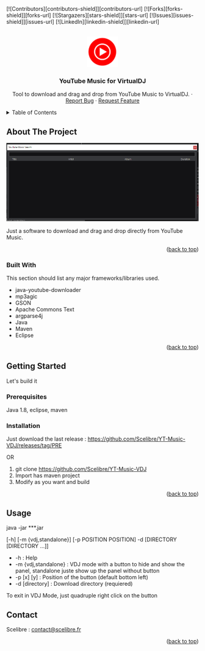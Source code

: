 <!-- Improved compatibility of back to top link: See: https://github.com/othneildrew/Best-README-Template/pull/73 -->
<a name="readme-top"></a>
<!--
*** Thanks for checking out the Best-README-Template. If you have a suggestion
*** that would make this better, please fork the repo and create a pull request
*** or simply open an issue with the tag "enhancement".
*** Don't forget to give the project a star!
*** Thanks again! Now go create something AMAZING! :D
-->



<!-- PROJECT SHIELDS -->
<!--
*** I'm using markdown "reference style" links for readability.
*** Reference links are enclosed in brackets [ ] instead of parentheses ( ).
*** See the bottom of this document for the declaration of the reference variables
*** for contributors-url, forks-url, etc. This is an optional, concise syntax you may use.
*** https://www.markdownguide.org/basic-syntax/#reference-style-links
-->
[![Contributors][contributors-shield]][contributors-url]
[![Forks][forks-shield]][forks-url]
[![Stargazers][stars-shield]][stars-url]
[![Issues][issues-shield]][issues-url]
[![LinkedIn][linkedin-shield]][linkedin-url]



<!-- PROJECT LOGO -->
<br />
<div align="center">
  <a href="https://github.com/othneildrew/Best-README-Template">
    <img src="src/main/resources/icons/ytmusic.png" alt="Logo" width="80" height="80">
  </a>

  <h3 align="center">YouTube Music for VirtualDJ</h3>

  <p align="center">
    Tool to download and drag and drop from YouTube Music to VirtualDJ. 
    ·
    <a href="https://github.com/Scelibre/YT-Music-VDJ/issues/new?labels=bug&template=bug-report---.md">Report Bug</a>
    ·
    <a href="https://github.com/Scelibre/YT-Music-VDJ/issues/new?labels=enhancement&template=feature-request---.md">Request Feature</a>
  </p>
</div>



<!-- TABLE OF CONTENTS -->
<details>
  <summary>Table of Contents</summary>
  <ol>
    <li>
      <a href="#about-the-project">About The Project</a>
      <ul>
        <li><a href="#built-with">Built With</a></li>
      </ul>
    </li>
    <li>
      <a href="#getting-started">Getting Started</a>
      <ul>
        <li><a href="#prerequisites">Prerequisites</a></li>
        <li><a href="#installation">Installation</a></li>
      </ul>
    </li>
    <li><a href="#usage">Usage</a></li>
    <li><a href="#contributing">Contributing</a></li>
    <li><a href="#license">License</a></li>
    <li><a href="#contact">Contact</a></li>
  </ol>
</details>



<!-- ABOUT THE PROJECT -->
## About The Project

<img src="images/screenshot.png" alt="Screen shot">

Just a software to download and drag and drop directly from YouTube Music.

<p align="right">(<a href="#readme-top">back to top</a>)</p>


### Built With

This section should list any major frameworks/libraries used.

* java-youtube-downloader
* mp3agic
* GSON
* Apache Commons Text
* argparse4j
* Java
* Maven
* Eclipse

<p align="right">(<a href="#readme-top">back to top</a>)</p>



<!-- GETTING STARTED -->
## Getting Started

Let's build it

### Prerequisites

Java 1.8, eclipse, maven

### Installation

Just download the last release : https://github.com/Scelibre/YT-Music-VDJ/releases/tag/PRE

OR

1. git clone https://github.com/Scelibre/YT-Music-VDJ
2. Import has maven project
3. Modify as you want and build

<p align="right">(<a href="#readme-top">back to top</a>)</p>

<!-- USAGE EXAMPLES -->
## Usage

java -jar ***.jar

[-h] [-m {vdj,standalone}] [-p POSITION POSITION] -d [DIRECTORY [DIRECTORY ...]]

* -h : Help
* -m {vdj,standalone} : VDJ mode with a button to hide and show the panel, standalone juste show up the panel without button
* -p [x] [y] : Position of the button (default bottom left)
* -d [directory] : Download directory (requiered)

To exit in VDJ Mode, just quadruple right click on the button

<!-- CONTACT -->
## Contact

Scelibre : contact@scelibre.fr

<p align="right">(<a href="#readme-top">back to top</a>)</p>